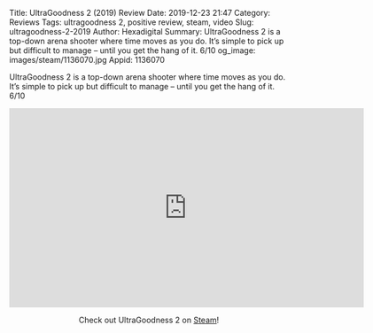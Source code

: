 Title: UltraGoodness 2 (2019) Review
Date: 2019-12-23 21:47
Category: Reviews
Tags: ultragoodness 2, positive review, steam, video
Slug: ultragoodness-2-2019
Author: Hexadigital
Summary: UltraGoodness 2 is a top-down arena shooter where time moves as you do. It’s simple to pick up but difficult to manage – until you get the hang of it. 6/10
og_image: images/steam/1136070.jpg
Appid: 1136070

UltraGoodness 2 is a top-down arena shooter where time moves as you do. It’s simple to pick up but difficult to manage – until you get the hang of it. 6/10

<center><iframe src="https://www.youtube.com/embed/nOzAh-TGrZE?feature=oembed" allow="accelerometer; autoplay; encrypted-media; gyroscope; picture-in-picture" width="640" height="360" frameborder="0"></iframe>

Check out UltraGoodness 2 on [Steam](https://store.steampowered.com/app/1136070/?curator_clanid=34633900)!</center>